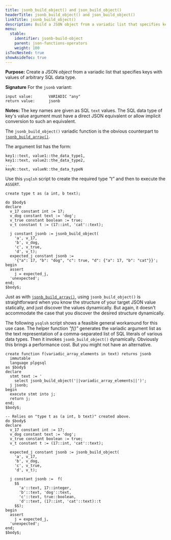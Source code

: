 ```yaml
---
title: jsonb_build_object() and json_build_object()
headerTitle: jsonb_build_object() and json_build_object()
linkTitle: jsonb_build_object() 
description: Build a JSON object from a variadic list that specifies keys with values of arbitrary SQL data type.
menu:
  stable:
    identifier: jsonb-build-object
    parent: json-functions-operators
    weight: 100
isTocNested: true
showAsideToc: true
---
```


**Purpose:** Create a JSON _object_ from a variadic list that specifies keys with values of arbitrary SQL data type.

**Signature** For the `jsonb` variant:

```
input value:       VARIADIC "any"
return value:      jsonb
```

**Notes:** The key names are given as SQL `text` values. The SQL data type of key's value argument must have a direct JSON equivalent or allow implicit conversion to such an equivalent.

The `jsonb_build_object()` variadic function is the obvious counterpart to [`jsonb_build_array()`](../jsonb-build-array).

The argument list has the form:

```
key1::text, value1::the_data_type1,
key1::text, value2::the_data_type2,
...
keyN::text, valueN::the_data_typeN
```

Use this `ysqlsh` script to create the required type _"t"_ and then to execute the `ASSERT`.

```plpgsql
create type t as (a int, b text);

do $body$
declare
  v_17 constant int := 17;
  v_dog constant text := 'dog';
  v_true constant boolean := true;
  v_t constant t := (17::int, 'cat'::text);

  j constant jsonb := jsonb_build_object(
    'a', v_17,
    'b', v_dog,
    'c', v_true,
    'd', v_t);
  expected_j constant jsonb := 
    '{"a": 17, "b": "dog", "c": true, "d": {"a": 17, "b": "cat"}}';
begin
  assert
    j = expected_j,
  'unexpected';
end;
$body$;
```

Just as with [`jsonb_build_array()`](../jsonb-build-array), using `jsonb_build_object()` is straightforward when you know the structure of your target JSON value statically, and just discover the values dynamically. But again, it doesn't accommodate the case that you discover the desired structure dynamically.

The following `ysqlsh` script shows a feasible general workaround for this use case. The helper function _"f()"_ generates the variadic argument list as the text representation of a comma-separated list of SQL literals of various data types. Then it invokes `jsonb_build_object()` dynamically. Obviously this brings a performance cost. But you might not have an alternative.

```plpgsql
create function f(variadic_array_elements in text) returns jsonb
  immutable
  language plpgsql
as $body$
declare
  stmt text := '
    select jsonb_build_object('||variadic_array_elements||')';
  j jsonb;
begin
  execute stmt into j;
  return j;
end;
$body$;

-- Relies on "type t as (a int, b text)" created above.
do $body$
declare
  v_17 constant int := 17;
  v_dog constant text := 'dog';
  v_true constant boolean := true;
  v_t constant t := (17::int, 'cat'::text);

  expected_j constant jsonb := jsonb_build_object(
    'a', v_17,
    'b', v_dog,
    'c', v_true,
    'd', v_t);

  j constant jsonb :=  f(
    $$
      'a'::text, 17::integer,
      'b'::text, 'dog'::text,
      'c'::text, true::boolean,
      'd'::text, (17::int, 'cat'::text)::t
    $$);
begin
  assert
    j = expected_j,
  'unexpected';
end;
$body$;
```
